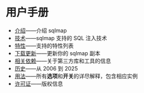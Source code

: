 # 用户手册

* [介绍](https://itechub.gitbook.io/sqlmap-wiki-zhcn/introduction)——介绍 sqlmap
* [技术](https://itechub.gitbook.io/sqlmap-wiki-zhcn/techniques)——sqlmap 支持的 SQL 注入技术
* [特性](https://itechub.gitbook.io/sqlmap-wiki-zhcn/features)——支持的特性列表
* [下载更新](https://itechub.gitbook.io/sqlmap-wiki-zhcn/download-and-update)——更新你的 sqlmap 副本
* [相关依赖](https://itechub.gitbook.io/sqlmap-wiki-zhcn/dependencies)——关于第三方库和工具的信息
* [历史](https://itechub.gitbook.io/sqlmap-wiki-zhcn/history)——从 2006 到 2025
* [用法](https://itechub.gitbook.io/sqlmap-wiki-zhcn/usage)——所有**选项**和**开关**的详尽解释，包含相应实例
* [许可证](https://itechub.gitbook.io/sqlmap-wiki-zhcn/license)——版权信息

